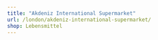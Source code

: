 ```yaml
---
title: "Akdeniz International Supermarket"
url: /london/akdeniz-international-supermarket/
shop: Lebensmittel
---
```

